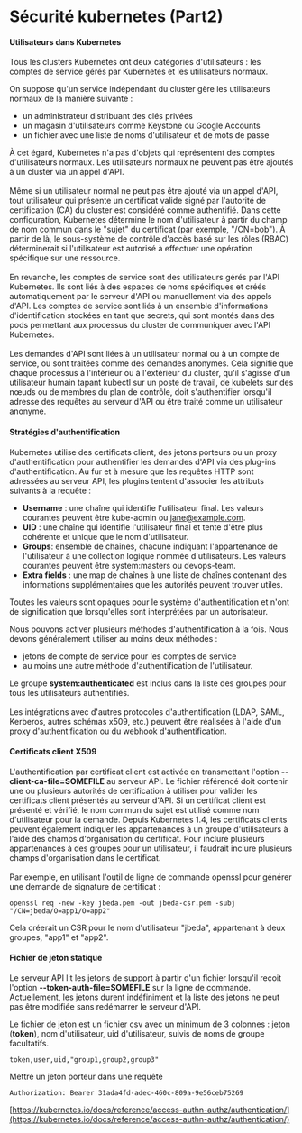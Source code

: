 # Sécurité kubernetes (Part2)

#### Utilisateurs dans Kubernetes

Tous les clusters Kubernetes ont deux catégories d'utilisateurs : les comptes de service gérés par Kubernetes et les utilisateurs normaux.

On suppose qu'un service indépendant du cluster gère les utilisateurs normaux de la manière suivante :

- un administrateur distribuant des clés privées
- un magasin d'utilisateurs comme Keystone ou Google Accounts
- un fichier avec une liste de noms d'utilisateur et de mots de passe

À cet égard, Kubernetes n'a pas d'objets qui représentent des comptes d'utilisateurs normaux. Les utilisateurs normaux ne peuvent pas être ajoutés à un cluster via un appel d'API.
<br><br>
Même si un utilisateur normal ne peut pas être ajouté via un appel d'API, tout utilisateur qui présente un certificat valide signé par l'autorité de certification (CA) du cluster est considéré comme authentifié. Dans cette configuration, Kubernetes détermine le nom d'utilisateur à partir du champ de nom commun dans le "sujet" du certificat (par exemple, "/CN=bob"). À partir de là, le sous-système de contrôle d'accès basé sur les rôles (RBAC) déterminerait si l'utilisateur est autorisé à effectuer une opération spécifique sur une ressource.
<br><br>
En revanche, les comptes de service sont des utilisateurs gérés par l'API Kubernetes. Ils sont liés à des espaces de noms spécifiques et créés automatiquement par le serveur d'API ou manuellement via des appels d'API. Les comptes de service sont liés à un ensemble d'informations d'identification stockées en tant que secrets, qui sont montés dans des pods permettant aux processus du cluster de communiquer avec l'API Kubernetes.
<br><br>
Les demandes d'API sont liées à un utilisateur normal ou à un compte de service, ou sont traitées comme des demandes anonymes. Cela signifie que chaque processus à l'intérieur ou à l'extérieur du cluster, qu'il s'agisse d'un utilisateur humain tapant kubectl sur un poste de travail, de kubelets sur des nœuds ou de membres du plan de contrôle, doit s'authentifier lorsqu'il adresse des requêtes au serveur d'API ou être traité comme un utilisateur anonyme.

#### Stratégies d'authentification

Kubernetes utilise des certificats client, des jetons porteurs ou un proxy d'authentification pour authentifier les demandes d'API via des plug-ins d'authentification. Au fur et à mesure que les requêtes HTTP sont adressées au serveur API, les plugins tentent d'associer les attributs suivants à la requête :

- **Username** : une chaîne qui identifie l'utilisateur final. Les valeurs courantes peuvent être kube-admin ou jane@example.com.
- **UID** : une chaîne qui identifie l'utilisateur final et tente d'être plus cohérente et unique que le nom d'utilisateur.
- **Groups**: ensemble de chaînes, chacune indiquant l'appartenance de l'utilisateur à une collection logique nommée d'utilisateurs. Les valeurs courantes peuvent être system:masters ou devops-team.
- **Extra fields** : une map de chaînes à une liste de chaînes contenant des informations supplémentaires que les autorités peuvent trouver utiles.

Toutes les valeurs sont opaques pour le système d'authentification et n'ont de signification que lorsqu'elles sont interprétées par un autorisateur.

Nous pouvons activer plusieurs méthodes d'authentification à la fois. Nous devons généralement utiliser au moins deux méthodes :

- jetons de compte de service pour les comptes de service
- au moins une autre méthode d'authentification de l'utilisateur.

Le groupe **system:authenticated** est inclus dans la liste des groupes pour tous les utilisateurs authentifiés.
<br><br>
Les intégrations avec d'autres protocoles d'authentification (LDAP, SAML, Kerberos, autres schémas x509, etc.) peuvent être réalisées à l'aide d'un proxy d'authentification ou du webhook d'authentification.

#### Certificats client X509

L'authentification par certificat client est activée en transmettant l'option **--client-ca-file=SOMEFILE** au serveur API. Le fichier référencé doit contenir une ou plusieurs autorités de certification à utiliser pour valider les certificats client présentés au serveur d'API. Si un certificat client est présenté et vérifié, le nom commun du sujet est utilisé comme nom d'utilisateur pour la demande. Depuis Kubernetes 1.4, les certificats clients peuvent également indiquer les appartenances à un groupe d'utilisateurs à l'aide des champs d'organisation du certificat. Pour inclure plusieurs appartenances à des groupes pour un utilisateur, il faudrait inclure plusieurs champs d'organisation dans le certificat.
<br><br>
Par exemple, en utilisant l'outil de ligne de commande openssl pour générer une demande de signature de certificat :

```
openssl req -new -key jbeda.pem -out jbeda-csr.pem -subj "/CN=jbeda/O=app1/O=app2"
```

Cela créerait un CSR pour le nom d'utilisateur "jbeda", appartenant à deux groupes, "app1" et "app2".

#### Fichier de jeton statique

Le serveur API lit les jetons de support à partir d'un fichier lorsqu'il reçoit l'option **--token-auth-file=SOMEFILE** sur la ligne de commande. Actuellement, les jetons durent indéfiniment et la liste des jetons ne peut pas être modifiée sans redémarrer le serveur d'API.

Le fichier de jeton est un fichier csv avec un minimum de 3 colonnes : jeton (**token**), nom d'utilisateur, uid d'utilisateur, suivis de noms de groupe facultatifs.

```
token,user,uid,"group1,group2,group3"
```

Mettre un jeton porteur dans une requête

```
Authorization: Bearer 31ada4fd-adec-460c-809a-9e56ceb75269
```

[https://kubernetes.io/docs/reference/access-authn-authz/authentication/](https://kubernetes.io/docs/reference/access-authn-authz/authentication/)